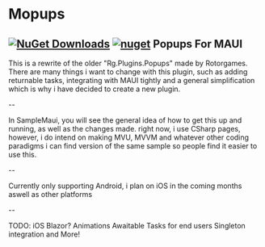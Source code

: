 # Mopups

[![NuGet Downloads](https://img.shields.io/nuget/dt/Mopups.svg)](https://www.nuget.org/packages/Mopups/)
[![nuget](https://img.shields.io/nuget/v/Mopups.svg)](https://www.nuget.org/packages/Mopups/)
Popups For MAUI 
---
This is a rewrite of the older "Rg.Plugins.Popups" made by Rotorgames. There are many things i want to change with this plugin, such as adding returnable tasks, integrating with MAUI tightly and a general simplification which is why i have decided to create a new plugin. 

--

In SampleMaui, you will see the general idea of how to get this up and running, as well as the changes made. right now, i use CSharp pages, however, i do intend on making MVU, MVVM and whatever other coding paradigms i can find version of the same sample so people find it easier to use this. 

--

Currently only supporting Android, i plan on iOS in the coming months aswell as other platforms

--

TODO:
iOS
Blazor?
Animations
Awaitable Tasks for end users
Singleton integration
and More!

